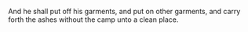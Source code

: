 And he shall put off his garments, and put on other garments, and carry forth the ashes without the camp unto a clean place.
